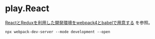 # play.React

[ReactとReduxを利用した開発環境をwebpack4とbabelで用意する](https://qiita.com/ma2saka/items/ad8d1f129f52fba5e5ae) を参照。

```
npx webpack-dev-server --mode development --open
```
